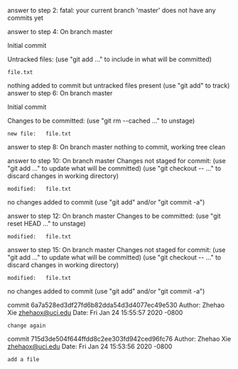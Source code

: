 answer to step 2:
fatal: your current branch 'master' does not have any commits yet

answer to step 4:
On branch master

Initial commit

Untracked files:
  (use "git add <file>..." to include in what will be committed)

	file.txt

nothing added to commit but untracked files present (use "git add" to track)
answer to step 6:
On branch master

Initial commit

Changes to be committed:
  (use "git rm --cached <file>..." to unstage)

	new file:   file.txt


answer to step 8:
On branch master
nothing to commit, working tree clean

answer to step 10:
On branch master
Changes not staged for commit:
  (use "git add <file>..." to update what will be committed)
  (use "git checkout -- <file>..." to discard changes in working directory)

	modified:   file.txt

no changes added to commit (use "git add" and/or "git commit -a")

answer to step 12:
On branch master
Changes to be committed:
  (use "git reset HEAD <file>..." to unstage)

	modified:   file.txt


answer to step 15:
On branch master
Changes not staged for commit:
  (use "git add <file>..." to update what will be committed)
  (use "git checkout -- <file>..." to discard changes in working directory)

	modified:   file.txt

no changes added to commit (use "git add" and/or "git commit -a")

commit 6a7a528ed3df27fd6b82dda54d3d4077ec49e530
Author: Zhehao Xie <zhehaox@uci.edu>
Date:   Fri Jan 24 15:55:57 2020 -0800

    change again

commit 715d3de504f644ffdd8c2ee303fd942ced96fc76
Author: Zhehao Xie <zhehaox@uci.edu>
Date:   Fri Jan 24 15:53:56 2020 -0800

    add a file
